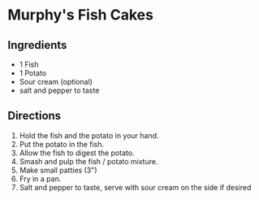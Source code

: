# Murphy's Fish Cakes

## Ingredients
- 1 Fish
- 1 Potato
- Sour cream (optional)
- salt and pepper to taste
 
## Directions
1. Hold the fish and the potato in your hand.
2. Put the potato in the fish.
3. Allow the fish to digest the potato.
4. Smash and pulp the fish / potato mixture.
5. Make small patties (3")
6. Fry in a pan.
7. Salt and pepper to taste, serve with sour cream on the side if desired
